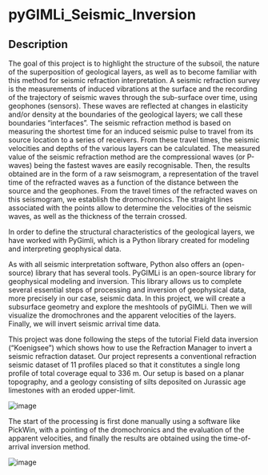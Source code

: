 # pyGIMLi_Seismic_Inversion

## Description

The goal of this project is to highlight the structure of the subsoil, the nature of the superposition of geological layers, as well as to become familiar with this method for seismic refraction interpretation.
A seismic refraction survey is the measurements of induced vibrations at the surface and
the recording of the trajectory of seismic waves through the sub-surface over time, using geophones (sensors).
These waves are reflected at changes in elasticity and/or density at the boundaries of the geological layers; we call these boundaries “interfaces”.
The seismic refraction method is based on measuring the shortest time for an induced seismic pulse to travel from its source location to a series of receivers. From these travel times, the seismic velocities and depths of the various layers can be calculated.
The measured value of the seismic refraction method are the compressional waves (or
P-waves) being the fastest waves are easily recognisable. Then, the results obtained are in the form of a raw seismogram, a representation of the travel time of the refracted waves as a function of the distance between the source and the geophones. From the travel times of the refracted waves on this seismogram, we establish the dromochronics. The straight lines associated with the points allow to determine the velocities of the seismic waves, as well as the thickness of the terrain crossed.

In order to define the structural characteristics of the geological layers, we have worked with PyGimli, which is a Python library created for modeling and interpreting geophysical data. 

As with all seismic interpretation software, Python also offers an (open-source) library that has several tools. PyGIMLi is an open-source library for geophysical modeling and inversion. This library allows us to complete several essential steps of processing and inversion of geophysical data, more precisely in our case, seismic data.
In this project, we will create a subsurface geometry and explore the meshtools of pyGIMLi. Then we will visualize the dromochrones and the apparent velocities of the layers. Finally, we will invert seismic arrival time data.

This project was done following the steps of the tutorial Field data inversion (“Koenigsee”) which shows how to use the Refraction Manager to invert a seismic refraction dataset. Our project represents a conventional refraction seismic dataset of 11 profiles placed so that it constitutes a single long profile of total coverage equal to 336 m. Our setup is based on a planar topography, and a geology consisting of silts deposited on Jurassic age limestones with an eroded upper-limit.

![image](https://user-images.githubusercontent.com/98980894/163068281-36d3bdc2-4fda-4f18-9d88-25ad6c962b2f.png)

The start of the processing is first done manually using a software like PickWin, with a pointing of the dromochronics and the evaluation of the apparent velocities, and finally the results are obtained using the time-of-arrival inversion method.

![image](https://user-images.githubusercontent.com/98980894/163068600-3a007670-1482-411d-99f2-7b71b5855888.png)


